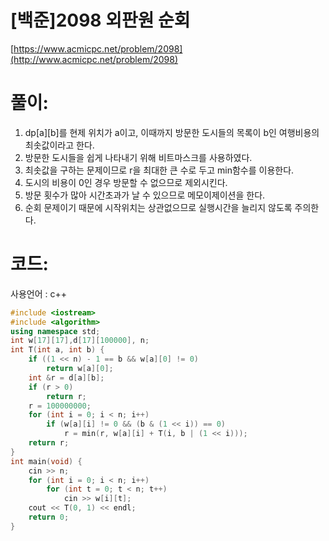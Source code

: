 # [백준]2098 외판원 순회


[https://www.acmicpc.net/problem/2098](http://www.acmicpc.net/problem/2098)

# **풀이:**
1. dp\[a][b]를 현제 위치가 a이고, 이때까지 방문한 도시들의 목록이 b인 여행비용의 최솟값이라고 한다.
2. 방문한 도시들을 쉽게 나타내기 위해 비트마스크를 사용하였다.
3. 최솟값을 구하는 문제이므로 r을 최대한 큰 수로 두고 min함수를 이용한다.
4. 도시의 비용이 0인 경우 방문할 수 없으므로 제외시킨다.
5. 방문 횟수가 많아 시간초과가 날 수 있으므로 메모이제이션을 한다.
6. 순회 문제이기 때문에 시작위치는 상관없으므로 실행시간을 늘리지 않도록 주의한다.

# **코드:**
사용언어 : c++

```c++
#include <iostream>
#include <algorithm>
using namespace std;
int w[17][17],d[17][100000], n;
int T(int a, int b) {
	if ((1 << n) - 1 == b && w[a][0] != 0)
		return w[a][0];
	int &r = d[a][b];
	if (r > 0)
		return r;
	r = 100000000;
	for (int i = 0; i < n; i++)
		if (w[a][i] != 0 && (b & (1 << i)) == 0)
			r = min(r, w[a][i] + T(i, b | (1 << i)));
	return r;
}
int main(void) {
	cin >> n;
	for (int i = 0; i < n; i++)
		for (int t = 0; t < n; t++)
			cin >> w[i][t];
	cout << T(0, 1) << endl;
	return 0;
}
```
